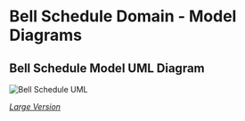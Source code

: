 # Bell Schedule Domain - Model Diagrams

## Bell Schedule Model UML Diagram

![Bell Schedule UML](https://edfidocs.blob.core.windows.net/$web/img/reference/data-standard/Bell%20Schedule%20UML.png)

[_Large Version_](https://edfidocs.blob.core.windows.net/$web/img/reference/data-standard/Bell%20Schedule%20UML.png)
